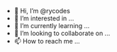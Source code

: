 - 👋 Hi, I’m @rycodes
- 👀 I’m interested in ...
- 🌱 I’m currently learning ...
- 💞️ I’m looking to collaborate on ...
- 📫 How to reach me ...

<!---
rycodes/rycodes is a ✨ special ✨ repository because its `README.md` (this file) appears on your GitHub profile.
You can click the Preview link to take a look at your changes.
--->

